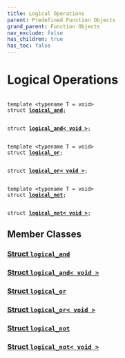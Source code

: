```yaml
---
title: Logical Operations
parent: Predefined Function Objects
grand_parent: Function Objects
nav_exclude: false
has_children: true
has_toc: false
---
```


# Logical Operations

<code class="doxybook">
<span>template &lt;typename T = void&gt;</span>
<span>struct <b><a href="/api/classes/structlogical__and.html">logical&#95;and</a></b>;</span>
<br>
<span>struct <b><a href="/api/classes/structlogical__and_3_01void_01_4.html">logical&#95;and&lt; void &gt;</a></b>;</span>
<br>
<span>template &lt;typename T = void&gt;</span>
<span>struct <b><a href="/api/classes/structlogical__or.html">logical&#95;or</a></b>;</span>
<br>
<span>struct <b><a href="/api/classes/structlogical__or_3_01void_01_4.html">logical&#95;or&lt; void &gt;</a></b>;</span>
<br>
<span>template &lt;typename T = void&gt;</span>
<span>struct <b><a href="/api/classes/structlogical__not.html">logical&#95;not</a></b>;</span>
<br>
<span>struct <b><a href="/api/classes/structlogical__not_3_01void_01_4.html">logical&#95;not&lt; void &gt;</a></b>;</span>
</code>

## Member Classes

<h3 id="struct-logical_and">
<a href="/api/classes/structlogical__and.html">Struct <code>logical&#95;and</code>
</a>
</h3>

<h3 id="struct-logical_and< void >">
<a href="/api/classes/structlogical__and_3_01void_01_4.html">Struct <code>logical&#95;and&lt; void &gt;</code>
</a>
</h3>

<h3 id="struct-logical_or">
<a href="/api/classes/structlogical__or.html">Struct <code>logical&#95;or</code>
</a>
</h3>

<h3 id="struct-logical_or< void >">
<a href="/api/classes/structlogical__or_3_01void_01_4.html">Struct <code>logical&#95;or&lt; void &gt;</code>
</a>
</h3>

<h3 id="struct-logical_not">
<a href="/api/classes/structlogical__not.html">Struct <code>logical&#95;not</code>
</a>
</h3>

<h3 id="struct-logical_not< void >">
<a href="/api/classes/structlogical__not_3_01void_01_4.html">Struct <code>logical&#95;not&lt; void &gt;</code>
</a>
</h3>


